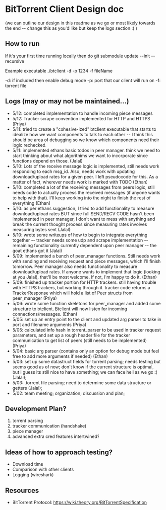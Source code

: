 # BitTorrent Client Design doc
(we can outline our design in this readme as we go or most likely towards the end -- change this as you'd like but keep the logs section :) )

## How to run
If it's your first time running locally then do 
git submodule update --init --recursive

Example executable
./btclient -d -p 1234 -f fileName
 
-d: if included then enable debug mode
-p: port that our client will run on
-f: torrent file


## Logs (may or may not be maintained...)

- 5/12: completed implementation to handle incoming piece messages
- 5/12: Tracker scrape convention implemented for HTTP and HTTPS (Priya)
- 5/11: tried to create a "cohesive-ized" btclient executable that starts to idealize how we want components to talk to each other -- I think this should be area of debugging so we know which components need their logic rechecked.
- 5/11: implemented ethans basic todos in peer manager. think we need to start thinking about what algorithims we want to incorporate since functions depend on those. (Jalal)
- 5/10: Lots of the receive message logic is implemented, still needs work responding to each msg_id. Also, needs work with updating download/upload rates for a given peer. I left pseudocode for this. As a matter of fact, wherever needs work is marked with TODO (Ethan)
- 5/10: completed a lot of the receiving messages from peers logic, still needs code to actually process the received messages (if anyone wants to help with that). I'll keep working into the night to finish the rest of everything (Ethan)
- 5/10: as per ethans suggestion, I tried to add functionality to measure download/upload rates BUT since full SEND/RECV CODE hasn't been implemented in peer manager, I don't want to mess with anything and break the current thought process since measuring rates involves measuring bytes sent (Jalal)
- 5/10: wrote some writeups of how to begin to integrate everything together -- tracker needs some udp and scrape implementation -- remaining functionality currently dependent upon peer manager -- the goat ethans got it (Jalal)
- 5/09: implemented a bunch of peer_manager functions. Still needs work with sending and receiving request and piece messages, which I'll finish tomorrow. Peer manager
also needs functionality to measure download/upload rates. If anyone wants to implement that logic (looking at you Jalal), that'll be most welcome. If not, I'm happy to do it. (Ethan)
- 5/09: finished up tracker portion for HTTP trackers. still having trouble with
HTTPS trackers, but working through it. tracker code returns a TrackerResponse
which will hold a list of Peer structs from peer_manager (Priya)
- 5/06: wrote some function skeletons for peer_manager and added some structure to btclient. Btclient will now listen for incoming connections/messages. (Ethan)
- 5/05: set up an entry point to the client and updated arg parser to take in port and filename arguments (Priya)
- 5/05: calculated info hash in torrent_parser to be used in tracker request parameters, and set up a rough header file for the tracker
communication to get list of peers (still needs to be implemented) (Priya)
- 5/04: basic arg parser (contains only an option for debug mode but feel free to add more arguments if needed) (Ethan)
- 5/03: set up some datastruct fields for torrent parsing; needs testing but seems good as of now; don't know if the current structure is optimal, but i guess its still nice to have something; we can face hell as we go :) (Jalal);
- 5/03: .torrent file parsing; need to determine some data structure or getters (Jalal);
- 5/02: team meeting; organization; discussion and plan;


## Development Plan?

1) torrent parsing
2) tracker communication (handshake)
3) piece manager
4) advanced extra cred features intertwined?


## Ideas of how to approach testing?

  - Download time
  - Comparison with other clients
  - Logging (wireshark)


## Resources

- BitTorrent Protocol: https://wiki.theory.org/BitTorrentSpecification  


